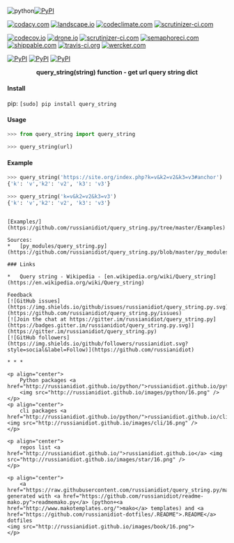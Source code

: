 ![python](https://img.shields.io/badge/language-python-blue.svg)[![PyPI](https://img.shields.io/pypi/pyversions/query_string.svg)](https://pypi.python.org/pypi/query_string)

[![codacy.com](https://api.codacy.com/project/badge/Grade/9f7c296290b84b60801f3ad5bf7c4596)](https://www.codacy.com/app/russianidiot-github/query_string-py/dashboard)
[![landscape.io](https://landscape.io/github/russianidiot/query_string.py/master/landscape.svg?style=flat)](https://landscape.io/github/russianidiot/query_string.py)
[![codeclimate.com](https://codeclimate.com/github/russianidiot/query_string.py/badges/gpa.svg)](https://codeclimate.com/github/russianidiot/query_string.py)
[![scrutinizer-ci.com](https://scrutinizer-ci.com/g/russianidiot/query_string.py/badges/quality-score.png?b=master)](https://scrutinizer-ci.com/g/russianidiot/query_string.py/)

[![codecov.io](https://codecov.io/github/russianidiot/query_string.py/coverage.svg?branch=master)](https://codecov.io/github/russianidiot/query_string.py?branch=master)
[![drone.io](https://drone.io/github.com/russianidiot/query_string.py/status.png)](https://drone.io/github.com/russianidiot/query_string.py)
[![scrutinizer-ci.com](https://scrutinizer-ci.com/g/russianidiot/query_string.py/badges/build.png?b=master)](https://scrutinizer-ci.com/g/russianidiot/query_string.py/)
[![semaphoreci.com](https://semaphoreci.com/api/v1/russianidiot/query_string-py/branches/master/shields_badge.svg)](https://semaphoreci.com/russianidiot/query_string-py)
[![shippable.com](https://api.shippable.com/projects/57068cbb2a8192902e1bbbda/badge?branch=master)](https://app.shippable.com/projects/57068cbb2a8192902e1bbbda)
[![travis-ci.org](https://travis-ci.org/russianidiot/query_string.py.svg)](https://travis-ci.org/russianidiot/query_string.py)
[![wercker.com](https://app.wercker.com/status/41a0b06a61890066f9102fcde8e111cb/s/master)](https://app.wercker.com/#applications/570bed743f1a891374045c2f)

[![PyPI](https://img.shields.io/pypi/v/query_string.svg)](https://pypi.python.org/pypi/query_string)
[![PyPI](https://img.shields.io/pypi/dm/query_string.svg)](https://pypi.python.org/pypi/query_string)
[![PyPI](https://img.shields.io/pypi/dd/query_string.svg)](https://pypi.python.org/pypi/query_string)

<p align="center">
    <b>query_string(string) function - get url query string dict</b>
</p>

#### Install

pip: 
`[sudo] pip install query_string`

#### Usage

```python
>>> from query_string import query_string

>>> query_string(url)
```

#### Example

```python
>>> query_string('https://site.org/index.php?k=v&k2=v2&k3=v3#anchor')
{'k': 'v','k2': 'v2', 'k3': 'v3'}

>>> query_string('k=v&k2=v2&k3=v3')
{'k': 'v','k2': 'v2', 'k3': 'v3'}
```
```

[Examples/](https://github.com/russianidiot/query_string.py/tree/master/Examples)

Sources:
*	[py_modules/query_string.py](https://github.com/russianidiot/query_string.py/blob/master/py_modules/query_string.py)

### Links

*	Query string - Wikipedia - [en.wikipedia.org/wiki/Query_string](https://en.wikipedia.org/wiki/Query_string)

Feedback
[![GitHub issues](https://img.shields.io/github/issues/russianidiot/query_string.py.svg)](https://github.com/russianidiot/query_string.py/issues)
[![Join the chat at https://gitter.im/russianidiot/query_string.py](https://badges.gitter.im/russianidiot/query_string.py.svg)](https://gitter.im/russianidiot/query_string.py)
[![GitHub followers](https://img.shields.io/github/followers/russianidiot.svg?style=social&label=Follow)](https://github.com/russianidiot)

* * *

<p align="center">
	Python packages <a href="http://russianidiot.github.io/python/">russianidiot.github.io/python/</a>
	<img src="http://russianidiot.github.io/images/python/16.png" />
</p>
<p align="center">
	cli packages <a href="http://russianidiot.github.io/python/">russianidiot.github.io/cli/</a>
<img src="http://russianidiot.github.io/images/cli/16.png" />
</p>

<p align="center">
	repos list <a href="http://russianidiot.github.io/">russianidiot.github.io</a> <img src="http://russianidiot.github.io/images/star/16.png" />
</p>

<p align="center">
	<a href="https://raw.githubusercontent.com/russianidiot/query_string.py/master/README.md">README.md</a> generated with <a href="https://github.com/russianidiot/readme-mako.py">readmemako.py</a> (python+<a href="http://www.makotemplates.org/">mako</a> templates) and <a href="https://github.com/russianidiot-dotfiles/.README">.README</a> dotfiles 
<img src="http://russianidiot.github.io/images/book/16.png">
</p>
